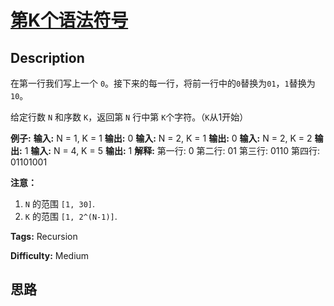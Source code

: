 # [第K个语法符号][title]

## Description

在第一行我们写上一个 `0`。接下来的每一行，将前一行中的`0`替换为`01`，`1`替换为`10`。

给定行数 `N` 和序数 `K`，返回第 `N` 行中第 `K`个字符。（`K`从1开始）

  
**例子:**
            **输入:** N = 1, K = 1    **输出:** 0        **输入:** N = 2, K = 1    **输出:** 0        **输入:** N = 2, K = 2    **输出:** 1        **输入:** N = 4, K = 5    **输出:** 1        **解释:**    第一行: 0    第二行: 01    第三行: 0110    第四行: 01101001    

  
**注意：**

  1. `N` 的范围 `[1, 30]`.
  2. `K` 的范围 `[1, 2^(N-1)]`.


**Tags:** Recursion

**Difficulty:** Medium

## 思路

[title]: https://leetcode-cn.com/problems/k-th-symbol-in-grammar
